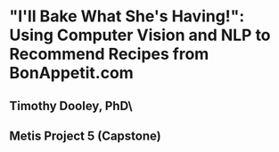 # "I'll Bake What She's Having!": Using Computer Vision and NLP to Recommend Recipes from BonAppetit.com
## Timothy Dooley, PhD\
## Metis Project 5 (Capstone)
